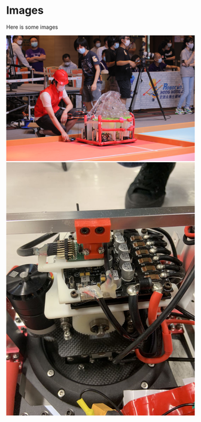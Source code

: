 # Images

Here is some images

<img src="https://github.com/DDQXZcp/Robocon2021_SwerveHT_Competition_Version/blob/main/img/me_competition.jpg" width="1000">

<img src="https://github.com/DDQXZcp/Robocon2021_SwerveHT_Competition_Version/blob/main/img/swerve_model.png" width="1000">

